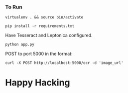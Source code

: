 ### To Run

`virtualenv . && source bin/activate`

`pip install -r requirements.txt`

Have Tesseract and Leptonica configured.

`python app.py`

POST to port 5000 in the format:

`curl -X POST http://localhost:5000/ocr -d 'image_url'`

# Happy Hacking

